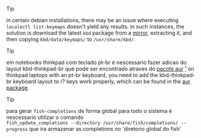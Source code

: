 > [!TIP]
> in certain debian installations, there may be an issue where executing `localectl list-keymaps`
> doesn't yield any results. in such instances, the solution is download the latest
> `kbd` package from a [mirror](https://mirrors.edge.kernel.org/pub/linux/utils/kbd/),
> extracting it, and then copying `kbd/data/keymaps/` to `/usr/share/kbd/`.

> [!TIP]
> em notebooks thinkpad com teclado pt-br é nescessario fazer adicao do layout kbd-thinkpad-br
> que pode ser encontrado atraves do [pacote aur](https://aur.archlinux.org/packages/kbd-br-thinkpad)
> [¹](https://plus.diolinux.com.br/t/configurando-teclado-br-de-um-thinkpad-no-arch/57563)
> on thinkpad laptops with an pt-br keyboard, you need to add the kbd-thinkpad-br
> keyboard layout to /? keys work properly, which can be found in the
[aur package](https://aur.archlinux.org/packages/kbd-br-thinkpad).

> [!TIP]
> para gerar `fish-completions` de forma global para todo o sistema é nescessario utilizar o comando<br>
> `fish_update_completions --directory /usr/share/fish/completions/ --progress` que ira armazenar as completions
> no 'diretorio global do fish'
